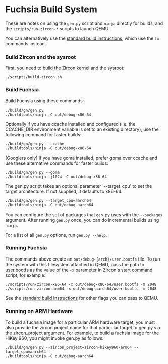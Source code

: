 # Fuchsia Build System

These are notes on using the `gen.py` script and `ninja` directly for builds,
and the `scripts/run-zircon-*` scripts to launch QEMU.

You can alternatively use the [standard build instructions](/getting_started.md#Setup-Build-Environment),
which use the `fx` commands instead.

### Build Zircon and the sysroot

First, you need to
[build the Zircon kernel](https://fuchsia.googlesource.com/zircon/+/master/docs/getting_started.md)
and the sysroot:

```
./scripts/build-zircon.sh
```

### Build Fuchsia

Build Fuchsia using these commands:

```
./build/gn/gen.py
./buildtools/ninja -C out/debug-x86-64
```

Optionally if you have ccache installed and configured (i.e. the CCACHE_DIR
environment variable is set to an existing directory), use the following command
for faster builds:

```
./build/gn/gen.py --ccache
./buildtools/ninja -C out/debug-x86-64
```

[Googlers only] If you have goma installed, prefer goma over ccache and use
these alternative commands for faster builds:

```
./build/gn/gen.py --goma
./buildtools/ninja -j1024 -C out/debug-x86-64
```

The gen.py script takes an optional parameter '--target\_cpu' to set the target
architecture. If not supplied, it defaults to x86-64.

```
./build/gn/gen.py --target_cpu=aarch64
./buildtools/ninja -C out/debug-aarch64
```

You can configure the set of packages that `gen.py` uses with the `--packages`
argument. After running `gen.py` once, you can do incremental builds using
`ninja`.

For a list of all `gen.py` options, run `gen.py --help`.

### Running Fuchsia

The commands above create an `out/debug-{arch}/user.bootfs` file. To run the
system with this filesystem attached in QEMU, pass the path to user.bootfs as
the value of the `-x` parameter in Zircon's start command script, for example:

```
./scripts/run-zircon-x86-64 -x out/debug-x86-64/user.bootfs -m 2048
./scripts/run-zircon-arm64 -x out/debug-aarch64/user.bootfs -m 2048
```

See the [standard build instructions](/getting_started.md#Boot-from-QEMU)
for other flags you can pass to QEMU.

[zircon]: https://fuchsia.googlesource.com/zircon/+/HEAD/docs/getting_started.md "Zircon"


### Running on ARM Hardware

To build a fuchsia image for a particular ARM hardware target, you must also
provide the zircon project name for that particular target to gen.py via the
zircon_project argument. For example, to build a fuchsia image for the
HiKey 960, you might invoke gen.py as follows:

```
./build/gn/gen.py --zircon_project=zircon-hikey960-arm64 --target_cpu=aarch64
./buildtools/ninja -C out/debug-aarch64
```
